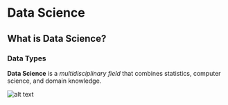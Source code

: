 

# Data Science

## What is Data Science?

### Data Types

**Data Science** is a *multidisciplinary field* that combines statistics, computer science, and domain knowledge.

![alt text](C:\Users\hp\Desktop\Labs\Markdown-Lab1\DS.png)